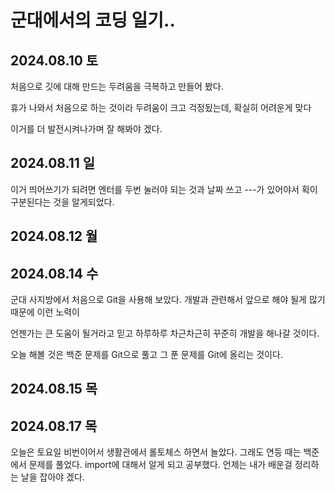 군대에서의 코딩 일기..
===
## 2024.08.10 토 
처음으로 깃에 대해 만드는 두려움을 극복하고 만들어 봤다.

휴가 나와서 처음으로 하는 것이라 두려움이 크고 걱정됬는데, 확실히 어려운게 맞다

이거를 더 발전시켜나가며 잘 해봐야 겠다. 


2024.08.11 일
---
이거 띄어쓰기가 되려면 엔터를 두번 눌러야 되는 것과 날짜 쓰고 ---가 있어야서 획이 구분된다는 것을 알게되었다.

2024.08.12 월
---

2024.08.14 수
---
군대 사지방에서 처음으로 Git을 사용해 보았다. 개발과 관련해서 앞으로 해야 될게 많기 때문에 이런 노력이

언젠가는 큰 도움이 될거라고 믿고 하루하루 차근차근히 꾸준히 개발을 해나갈 것이다. 

오늘 해볼 것은 백준 문제를 Git으로 풀고 그 푼 문제를 Git에 올리는 것이다. 

2024.08.15 목
---

2024.08.17 목
---
오늘은 토요일 비번이어서 생활관에서 롤토체스 하면서 놀았다. 그래도 연등 때는 백준에서 문제를 풀었다. import에 대해서
알게 되고 공부했다. 언제는 내가 배운걸 정리하는 날을 잡아야 겠다. 

